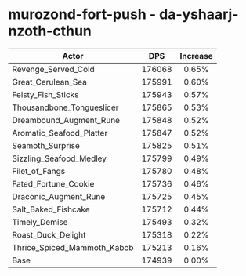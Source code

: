 # murozond-fort-push - da-yshaarj-nzoth-cthun
| Actor | DPS | Increase |
|---|:---:|:---:|
|Revenge_Served_Cold|176068|0.65%|
|Great_Cerulean_Sea|175991|0.60%|
|Feisty_Fish_Sticks|175943|0.57%|
|Thousandbone_Tongueslicer|175865|0.53%|
|Dreambound_Augment_Rune|175848|0.52%|
|Aromatic_Seafood_Platter|175847|0.52%|
|Seamoth_Surprise|175825|0.51%|
|Sizzling_Seafood_Medley|175799|0.49%|
|Filet_of_Fangs|175780|0.48%|
|Fated_Fortune_Cookie|175736|0.46%|
|Draconic_Augment_Rune|175725|0.45%|
|Salt_Baked_Fishcake|175712|0.44%|
|Timely_Demise|175493|0.32%|
|Roast_Duck_Delight|175318|0.22%|
|Thrice_Spiced_Mammoth_Kabob|175213|0.16%|
|Base|174939|0.00%|
